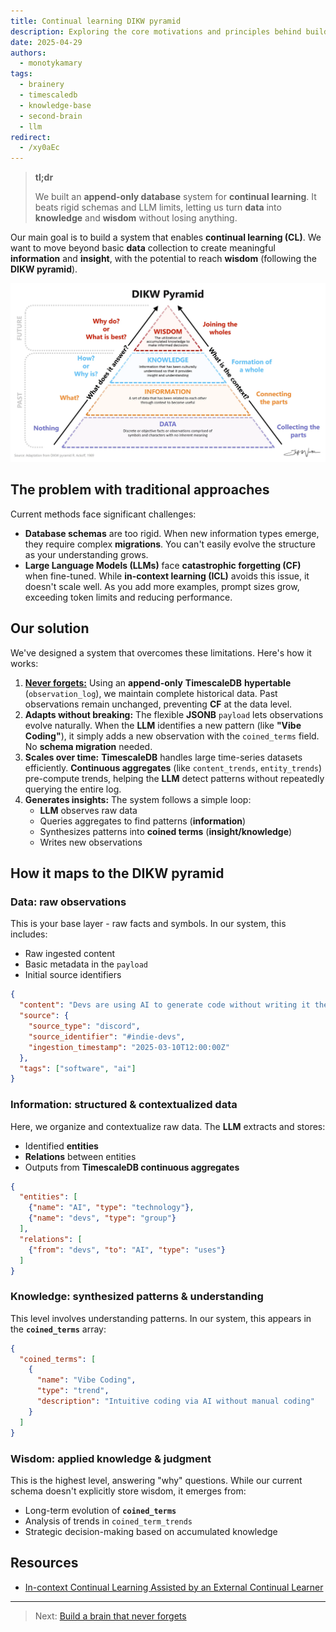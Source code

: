 ```yaml
---
title: Continual learning DIKW pyramid
description: Exploring the core motivations and principles behind building a personal knowledge management system, a true second brain.
date: 2025-04-29
authors:
  - monotykamary
tags:
  - brainery
  - timescaledb
  - knowledge-base
  - second-brain
  - llm
redirect:
  - /xy0aEc
---
```


> **tl;dr**
>
> We built an **append-only database** system for **continual learning**. It beats rigid schemas and LLM limits, letting us turn **data** into **knowledge** and **wisdom** without losing anything.

Our main goal is to build a system that enables **continual learning (CL)**. We want to move beyond basic **data** collection to create meaningful **information** and **insight**, with the potential to reach **wisdom** (following the **DIKW pyramid**).

![DIKW Pyramid](assets/dikw-pyramid.png)

## The problem with traditional approaches

Current methods face significant challenges:

- **Database schemas** are too rigid. When new information types emerge, they require complex **migrations**. You can't easily evolve the structure as your understanding grows.
- **Large Language Models (LLMs)** face **catastrophic forgetting (CF)** when fine-tuned. While **in-context learning (ICL)** avoids this issue, it doesn't scale well. As you add more examples, prompt sizes grow, exceeding token limits and reducing performance.

## Our solution

We've designed a system that overcomes these limitations. Here's how it works:

1. [**Never forgets:**](never-forget.md) Using an **append-only** **TimescaleDB** **hypertable** (`observation_log`), we maintain complete historical data. Past observations remain unchanged, preventing **CF** at the data level.
2. **Adapts without breaking:** The flexible **JSONB** `payload` lets observations evolve naturally. When the **LLM** identifies a new pattern (like **"Vibe Coding"**), it simply adds a new observation with the `coined_terms` field. No **schema migration** needed.
3. **Scales over time:** **TimescaleDB** handles large time-series datasets efficiently. **Continuous aggregates** (like `content_trends`, `entity_trends`) pre-compute trends, helping the **LLM** detect patterns without repeatedly querying the entire log.
4. **Generates insights:** The system follows a simple loop:
   - **LLM** observes raw data
   - Queries aggregates to find patterns (**information**)
   - Synthesizes patterns into **coined terms** (**insight/knowledge**)
   - Writes new observations

## How it maps to the DIKW pyramid

### Data: raw observations

This is your base layer - raw facts and symbols. In our system, this includes:

- Raw ingested content
- Basic metadata in the `payload`
- Initial source identifiers

```json
{
  "content": "Devs are using AI to generate code without writing it themselves",
  "source": {
    "source_type": "discord",
    "source_identifier": "#indie-devs",
    "ingestion_timestamp": "2025-03-10T12:00:00Z"
  },
  "tags": ["software", "ai"]
}
```

### Information: structured & contextualized data

Here, we organize and contextualize raw data. The **LLM** extracts and stores:

- Identified **entities**
- **Relations** between entities
- Outputs from **TimescaleDB continuous aggregates**

```json
{
  "entities": [
    {"name": "AI", "type": "technology"},
    {"name": "devs", "type": "group"}
  ],
  "relations": [
    {"from": "devs", "to": "AI", "type": "uses"}
  ]
}
```

### Knowledge: synthesized patterns & understanding

This level involves understanding patterns. In our system, this appears in the **`coined_terms`** array:

```json
{
  "coined_terms": [
    {
      "name": "Vibe Coding",
      "type": "trend",
      "description": "Intuitive coding via AI without manual coding"
    }
  ]
}
```

### Wisdom: applied knowledge & judgment

This is the highest level, answering "why" questions. While our current schema doesn't explicitly store wisdom, it emerges from:

- Long-term evolution of **`coined_terms`**
- Analysis of trends in `coined_term_trends`
- Strategic decision-making based on accumulated knowledge

## Resources

- [In-context Continual Learning Assisted by an External Continual Learner](https://arxiv.org/abs/2412.15563)

---

> Next: [Build a brain that never forgets](never-forget.md)
